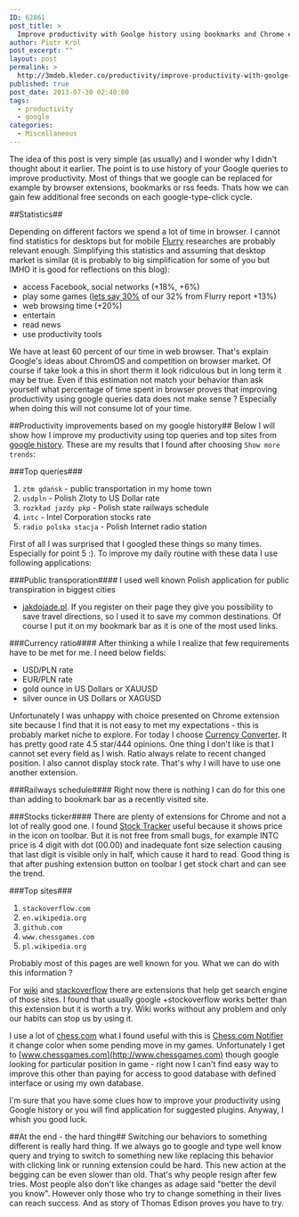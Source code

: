 ```yaml
---
ID: 62861
post_title: >
  Improve productivity with Goolge history using bookmarks and Chrome extensions
author: Piotr Król
post_excerpt: ""
layout: post
permalink: >
  http://3mdeb.kleder.co/productivity/improve-productivity-with-goolge-history-using-bookmarks-and-chrome-extensions/
published: true
post_date: 2013-07-30 02:40:00
tags:
  - productivity
  - google
categories:
  - Miscellaneous
---
```


The idea of this post is very simple (as usually)  and I wonder why I didn't thought
about it earlier. The point is to use history of your Google queries to improve
productivity. Most of things that we google can be replaced for example by browser
extensions, bookmarks or rss feeds. Thats how we can gain few additional free seconds on 
each google-type-click cycle.

##Statistics##

Depending on different factors we spend a lot of time in browser. I cannot find 
statistics for desktops but for mobile [Flurry](http://blog.flurry.com/bid/95723/Flurry-Five-Year-Report-It-s-an-App-World-The-Just-Web-Lives-in-It) 
researches are probably relevant enough. Simplifying this statistics and assuming that desktop market 
is similar (it is probably to big simplification for some of you but IMHO it is 
good for reflections on this blog):

- access Facebook, social networks (+18%, +6%)
- play some games ([lets say 30%](http://allthingsd.com/20130325/a-look-ahead-at-gdc-its-mobile-vs-consoles-in-fight-for-game-developers-attention/) of our 32% from Flurry report +13%)
- web browsing time (+20%)
- entertain
- read news
- use productivity tools

We have at least 60 percent of our time in web browser. That's explain Google's 
ideas about ChromOS and competition on browser market. Of course if take look a 
this in short therm it look ridiculous but in long term it may be true. Even if this estimation 
not match your behavior than ask yourself what percentage of time spent in 
browser proves that improving productivity using google queries data does not 
make sense ? Especially when doing this will not consume lot of your time.

##Productivity improvements based on my google history##
Below I will show how I improve my productivity using top queries and top sites
from [google history](https://history.google.com/history/). These are my results
that I found after choosing `Show more trends`:

###Top queries###
1. `ztm gdańsk`          - public transportation in my home town
2. `usdpln`              - Polish Zloty to US Dollar rate
3. `rozkład jazdy pkp`   - Polish state railways schedule
4. `intc`                - Intel Corporation stocks rate
5. `radio polska stacja` - Polish Internet radio station

First of all I was surprised that I googled these things so many times. Especially 
for point 5 :). To improve my daily routine with these data I use following 
applications:

###Public transporation####
I used well known Polish application for public transpiration in biggest cities 
- [jakdojade.pl](http://jakdojade.pl/). If you register on their page they give 
you possibility to save travel directions, so I used it to save my common 
destinations. Of course I put it on my bookmark bar as it is one of the most 
used links.

###Currency ratio####
After thinking a while I realize that few requirements have to be met for me.
I need below fields:

- USD/PLN rate
- EUR/PLN rate
- gold ounce in US Dollars or XAUUSD
- silver ounce in US Dollars or XAGUSD

Unfortunately I was unhappy with choice presented on Chrome extension site 
because I find that it is not easy to met my expectations - this is probably 
market niche to explore. For today I choose [Currency Converter](https://chrome.google.com/webstore/detail/currency-converter/lncdobdbibdgoiohgnflmjajfphcnakg).
It has pretty good rate 4.5 star/444 opinions. One thing I don't like is that I 
cannot set every field as I wish. Ratio always relate to recent changed position.
I also cannot display stock rate. That's why I will have to use one another 
extension.

###Railways schedule####
Right now there is nothing I can do for this one than adding to bookmark bar as 
a recently visited site.

###Stocks ticker####
There are plenty of extensions for Chrome and not a lot of really good one. I 
found [Stock Tracker](https://chrome.google.com/webstore/detail/stock-tracker/gphdmnilpmjaioploikmbpgkjfbagidf) 
useful because it shows price in the icon on toolbar. But it is not free from 
small bugs, for example INTC price is 4 digit with dot (00.00) and inadequate 
font size selection causing that last digit is visible only in half, which cause 
it hard to read. Good thing is that after pushing extension button on toolbar I 
get stock chart and can see the trend.

###Top sites###
1. `stackoverflow.com`
2. `en.wikipedia.org`
3. `github.com`
4. `www.chessgames.com`
5. `pl.wikipedia.org`

Probably most of this pages are well known for you. What we can do with this 
information ?

For 
[wiki](https://chrome.google.com/webstore/detail/lookup-companion-for-wiki/dhgpkiiipkgmckicafkhcihkcldbdeej) and [stackoverflow](https://chrome.google.com/webstore/detail/search-stackoverflow/gmdolelhfhbldobljhbhdgljbajhfilj) there are extensions that help get search engine of
those sites. I found that usually google +stockoverflow works better than this 
extension but it is worth a try. Wiki works without any problem and only our 
habits can stop us by using it.

I use a lot of [chess.com](http://www.chess.com) what I found useful with this 
is [Chess.com Notifier](https://chrome.google.com/webstore/detail/chesscom-notifier/khihkgdcfbjdnfgalkjnimbmofnhhpho) 
it change color when some pending move in my games. Unfortunately I get to 
[www.chessgames.com](http://www.chessgames.com) though google looking for 
particular position in game - right now I can't find easy way to improve this 
other than paying for access to good database with defined interface or using my 
own database.

I'm sure that you have some clues how to improve your productivity using Google 
history or you will find application for suggested plugins. Anyway, I whish you 
good luck.

##At the end - the hard thing##
Switching our behaviors to something different is really hard thing. If we 
always go to google and type well know query and trying to switch to something 
new like replacing this behavior with clicking link or running extension could 
be hard. This new action at the begging can be even slower than old. That's why
people resign after few tries. Most people also don't like changes as adage said 
"better the devil you know". However only those who try to change something in 
their lives can reach success. And as story of Thomas Edison proves you have to 
try.